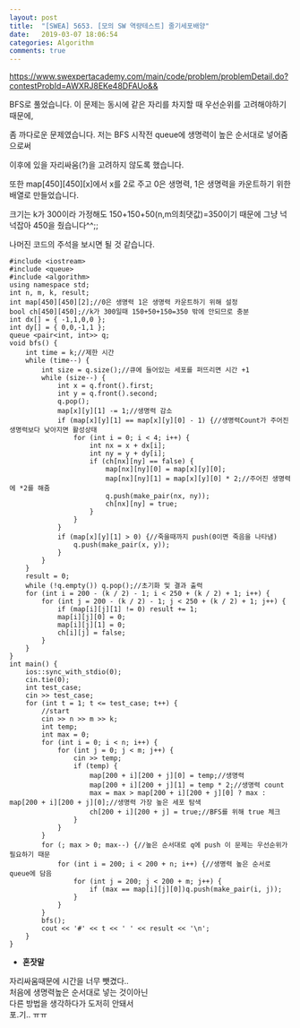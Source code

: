 ```yaml
---
layout: post
title:  "[SWEA] 5653. [모의 SW 역량테스트] 줄기세포배양"
date:   2019-03-07 18:06:54
categories: Algorithm
comments: true
---
```


https://www.swexpertacademy.com/main/code/problem/problemDetail.do?contestProbId=AWXRJ8EKe48DFAUo&&  

BFS로 풀었습니다. 이 문제는 동시에 같은 자리를 차지할 때 우선순위를 고려해야하기 때문에,  

좀 까다로운 문제였습니다.  저는 BFS 시작전 queue에 생명력이 높은 순서대로 넣어줌으로써  

이후에 있을 자리싸움(?)을 고려하지 않도록 했습니다.  

또한 map[450][450][x]에서 x를 2로 주고 0은 생명력, 1은 생명력을 카운트하기 위한 배열로 만들었습니다.  

크기는 k가 300이라 가정해도 150+150+50(n,m의최댓값)=350이기 때문에 그냥 넉넉잡아 450을 줬습니다^^;;  

나머진 코드의 주석을 보시면 될 것 같습니다.  


~~~
#include <iostream>
#include <queue>
#include <algorithm>
using namespace std;
int n, m, k, result;
int map[450][450][2];//0은 생명력 1은 생명력 카운트하기 위해 설정
bool ch[450][450];//k가 300일때 150+50+150=350 밖에 안되므로 충분
int dx[] = { -1,1,0,0 };
int dy[] = { 0,0,-1,1 };
queue <pair<int, int>> q;
void bfs() {
	int time = k;//제한 시간
	while (time--) {
		int size = q.size();//큐에 들어있는 세포를 퍼뜨리면 시간 +1
		while (size--) {
			int x = q.front().first;
			int y = q.front().second;
			q.pop();
			map[x][y][1] -= 1;//생명력 감소
			if (map[x][y][1] == map[x][y][0] - 1) {//생명력Count가 주어진 생명력보다 낮아지면 활성상태
				for (int i = 0; i < 4; i++) {
					int nx = x + dx[i];
					int ny = y + dy[i];
					if (ch[nx][ny] == false) {
						map[nx][ny][0] = map[x][y][0];
						map[nx][ny][1] = map[x][y][0] * 2;//주어진 생명력에 *2를 해줌
						q.push(make_pair(nx, ny));
						ch[nx][ny] = true;
					}
				}
			}
			if (map[x][y][1] > 0) {//죽을때까지 push(0이면 죽음을 나타냄)
				q.push(make_pair(x, y));
			}
		}
	}
	result = 0;
	while (!q.empty()) q.pop();//초기화 및 결과 출력
	for (int i = 200 - (k / 2) - 1; i < 250 + (k / 2) + 1; i++) {
		for (int j = 200 - (k / 2) - 1; j < 250 + (k / 2) + 1; j++) {
			if (map[i][j][1] != 0) result += 1;
			map[i][j][0] = 0;
			map[i][j][1] = 0;
			ch[i][j] = false;
		}
	}
}
int main() {
	ios::sync_with_stdio(0);
	cin.tie(0);
	int test_case;
	cin >> test_case;
	for (int t = 1; t <= test_case; t++) {
		//start
		cin >> n >> m >> k;
		int temp;
		int max = 0;
		for (int i = 0; i < n; i++) {
			for (int j = 0; j < m; j++) {
				cin >> temp;
				if (temp) {
					map[200 + i][200 + j][0] = temp;//생명력
					map[200 + i][200 + j][1] = temp * 2;//생명력 count
					max = max > map[200 + i][200 + j][0] ? max : map[200 + i][200 + j][0];//생명력 가장 높은 세포 탐색
					ch[200 + i][200 + j] = true;//BFS를 위해 true 체크
				}
			}
		}
		for (; max > 0; max--) {//높은 순서대로 q에 push 이 문제는 우선순위가 필요하기 때문
			for (int i = 200; i < 200 + n; i++) {//생명력 높은 순서로 queue에 담음
				for (int j = 200; j < 200 + m; j++) {
					if (max == map[i][j][0])q.push(make_pair(i, j));
				}
			}
		}
		bfs();
		cout << '#' << t << ' ' << result << '\n';
	}
}
~~~




- **혼잣말**

자리싸움때문에 시간을 너무 뺏겼다..  
처음에 생명력높은 순서대로 넣는 것이아닌  
다른 방법을 생각하다가 도저히 안돼서  
포.기.. ㅠㅠ
